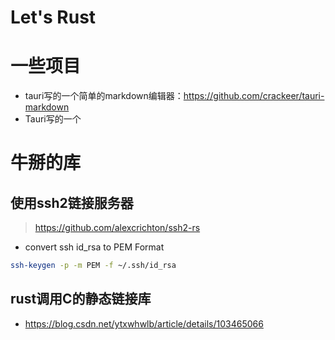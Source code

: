 # Let's Rust

# 一些项目

- tauri写的一个简单的markdown编辑器：https://github.com/crackeer/tauri-markdown
- Tauri写的一个

# 牛掰的库

## 使用ssh2链接服务器
> https://github.com/alexcrichton/ssh2-rs

- convert ssh id_rsa to PEM Format

```sh
ssh-keygen -p -m PEM -f ~/.ssh/id_rsa
```    

## rust调用C的静态链接库
- https://blog.csdn.net/ytxwhwlb/article/details/103465066

